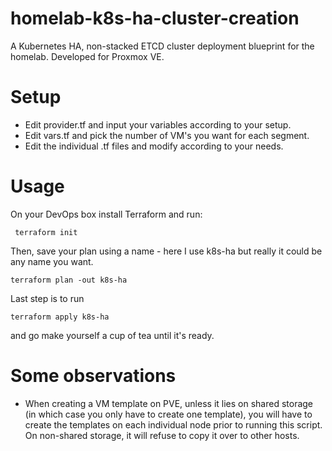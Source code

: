 # homelab-k8s-ha-cluster-creation

A Kubernetes HA, non-stacked ETCD cluster deployment blueprint for the homelab. Developed for Proxmox VE.

# Setup

 - Edit provider.tf and input your variables according to your setup.
 - Edit vars.tf and pick the number of VM's you want for each segment.
 - Edit the individual .tf files and modify according to your needs.
 
 # Usage
 
 On your DevOps box install Terraform and run:
```
 terraform init
```

Then, save your plan using a name - here I use k8s-ha but really it could be any name you want.
```
terraform plan -out k8s-ha
```

Last step is to run
```
terraform apply k8s-ha
``` 
and go make yourself a cup of tea  until it's ready.

# Some observations

 - When creating a VM template on PVE, unless it lies on shared storage (in which case you only have to create one template), you will have to create the templates on each individual node prior to running this script. On non-shared storage, it will refuse to copy it over to other hosts.
 
 
